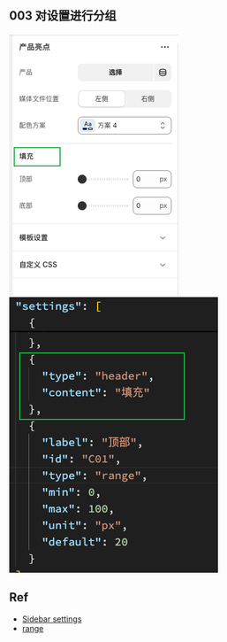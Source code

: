 ## 003 对设置进行分组



<img src="./01.png">



<img src="./02.png">

## Ref

* [Sidebar settings](https://shopify.dev/docs/storefronts/themes/architecture/settings/sidebar-settings)
* [range](https://shopify.dev/docs/storefronts/themes/architecture/settings/input-settings#range)